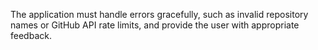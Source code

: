 The application must handle errors gracefully, such as invalid repository names or GitHub API rate limits, and provide the user with appropriate feedback.
